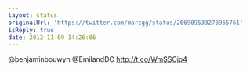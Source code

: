 ```yaml
---
layout: status
originalUrl: 'https://twitter.com/marcgg/status/266909533278965761'
isReply: true
date: 2012-11-09 14:26:06
---
```


@benjaminbouwyn @EmilandDC http://t.co/WmSSCjp4
